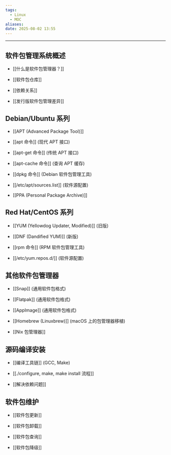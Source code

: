 ```yaml
---
tags:
  - Linux
  - MOC
aliases: 
date: 2025-08-02 13:55
---
```


---

## 软件包管理系统概述

- [[什么是软件包管理器？]]

- [[软件包仓库]]

- [[依赖关系]]

- [[发行版软件包管理差异]]



## Debian/Ubuntu 系列

- [[APT (Advanced Package Tool)]]

- [[apt 命令]] (现代 APT 接口)

- [[apt-get 命令]] (传统 APT 接口)

- [[apt-cache 命令]] (查询 APT 缓存)

- [[dpkg 命令]] (Debian 软件包管理工具)

- [[/etc/apt/sources.list]] (软件源配置)

- [[PPA (Personal Package Archive)]]



## Red Hat/CentOS 系列

- [[YUM (Yellowdog Updater, Modified)]] (旧版)

- [[DNF (Dandified YUM)]] (新版)

- [[rpm 命令]] (RPM 软件包管理工具)

- [[/etc/yum.repos.d/]] (软件源配置)



## 其他软件包管理器

- [[Snap]] (通用软件包格式)

- [[Flatpak]] (通用软件包格式)

- [[AppImage]] (通用软件包格式)

- [[Homebrew (Linuxbrew)]] (macOS 上的包管理器移植)

- [[Nix 包管理器]]



## 源码编译安装

- [[编译工具链]] (GCC, Make)

- [[./configure, make, make install 流程]]

- [[解决依赖问题]]



## 软件包维护

- [[软件包更新]]

- [[软件包卸载]]

- [[软件包查询]]

- [[软件包降级]]


